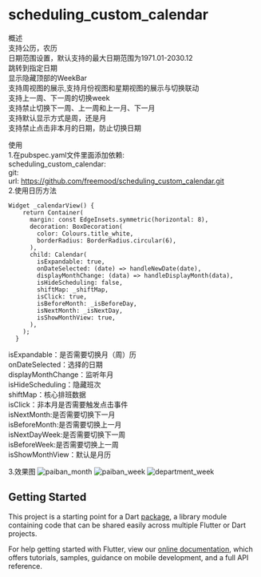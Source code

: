 # scheduling_custom_calendar

概述<br>
支持公历，农历<br>
日期范围设置，默认支持的最大日期范围为1971.01-2030.12<br>
跳转到指定日期<br>
显示隐藏顶部的WeekBar<br>
支持周视图的展示,支持月份视图和星期视图的展示与切换联动<br>
支持上一周、下一周的切换week<br>
支持禁止切换下一周、上一周和上一月、下一月<br>
支持默认显示方式是周，还是月<br>
支持禁止点击非本月的日期，防止切换日期<br>

使用<br>
1.在pubspec.yaml文件里面添加依赖:<br>
scheduling_custom_calendar:<br>
    git:<br>
      url: https://github.com/freemood/scheduling_custom_calendar.git<br>
2.使用日历方法<br>
```
Widget _calendarView() {
    return Container(
      margin: const EdgeInsets.symmetric(horizontal: 8),
      decoration: BoxDecoration(
        color: Colours.title_white,
        borderRadius: BorderRadius.circular(6),
      ),
      child: Calendar(
        isExpandable: true,
        onDateSelected: (date) => handleNewDate(date),
        displayMonthChange: (data) => handleDisplayMonth(data),
        isHideScheduling: false,
        shiftMap: _shiftMap,
        isClick: true,
        isBeforeMonth: _isBeforeDay,
        isNextMonth: _isNextDay,
        isShowMonthView: true,
      ),
    );
  }
```
  isExpandable：是否需要切换月（周）历<br>
  onDateSelected：选择的日期<br>
  displayMonthChange：监听年月<br>
  isHideScheduling：隐藏班次<br>
  shiftMap：核心排班数据<br>
  isClick：非本月是否需要触发点击事件<br>
  isNextMonth:是否需要切换下一月<br>
  isBeforeMonth:是否需要切换上一月<br>
  isNextDayWeek:是否需要切换下一周<br>
  isBeforeWeek:是否需要切换上一周<br>
  isShowMonthView：默认是月历<br>
  
3.效果图
![paiban_month](https://haojing-gis-server.oss-cn-shanghai.aliyuncs.com/gis-app/app_apk/paiban_month.jpg)
![paiban_week](https://haojing-gis-server.oss-cn-shanghai.aliyuncs.com/gis-app/app_apk/paiban_week.jpg)
![department_week](https://haojing-gis-server.oss-cn-shanghai.aliyuncs.com/gis-app/app_apk/department_week.jpg)

## Getting Started

This project is a starting point for a Dart
[package](https://flutter.dev/developing-packages/),
a library module containing code that can be shared easily across
multiple Flutter or Dart projects.

For help getting started with Flutter, view our 
[online documentation](https://flutter.dev/docs), which offers tutorials, 
samples, guidance on mobile development, and a full API reference.
